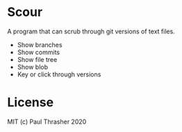 # Scour

A program that can scrub through git versions of text files.

- Show branches
- Show commits
- Show file tree
- Show blob
- Key or click through versions

# License

MIT (c) Paul Thrasher 2020

